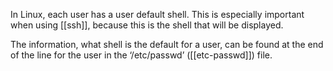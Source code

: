 In Linux, each user has a user default shell. This is especially important when using [[ssh]], because this is the shell that will be displayed. 

The information, what shell is the default for a user, can be found at the end of the line for the user in the ‘/etc/passwd’ ([[etc-passwd]]) file.